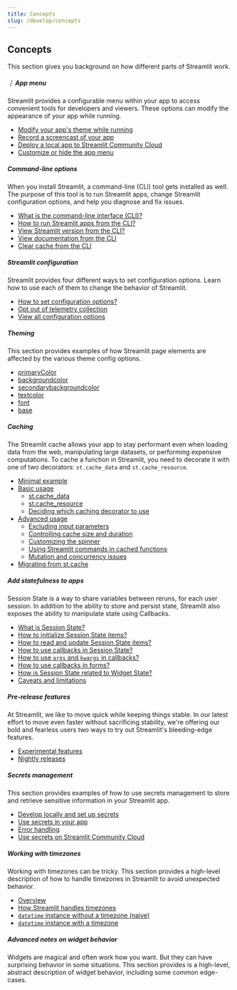 ```yaml
---
title: Concepts
slug: /develop/concepts
---
```


## Concepts

This section gives you background on how different parts of Streamlit work.

<TileContainer>

<RefCard href="/develop/concepts/elements-and-ui/app-menu" size="half">

<h5>⋮ App menu</h5>

Streamlit provides a configurable menu within your app to access convenient tools for developers and viewers. These options can modify the appearance of your app while running.

- [Modify your app's theme while running](/develop/concepts/elements-and-ui/app-menu#settings)
- [Record a screencast of your app](/develop/concepts/elements-and-ui/app-menu#record-a-screencast)
- [Deploy a local app to Streamlit Community Cloud](/develop/concepts/elements-and-ui/app-menu#deploy-this-app)
- [Customize or hide the app menu](/develop/concepts/elements-and-ui/app-menu#customize-the-menu)

</RefCard>

<RefCard href="/develop/concepts/configuration/cli" size="half">

<h5>Command-line options</h5>

When you install Streamlit, a command-line (CLI) tool gets installed as well. The purpose of this tool is to run Streamlit apps, change Streamlit configuration options, and help you diagnose and fix issues.

- [What is the command-line interface (CLI)?](/develop/concepts/configuration/cli#command-line-interface)
- [How to run Streamlit apps from the CLI?](/develop/concepts/configuration/cli#run-streamlit-apps)
- [View Streamlit version from the CLI?](/develop/concepts/configuration/cli#view-streamlit-version)
- [View documentation from the CLI](/develop/concepts/configuration/cli#view-documentation)
- [Clear cache from the CLI](/develop/concepts/configuration/cli#clear-cache)

</RefCard>

<RefCard href="/develop/concepts/configuration" size="half">

<h5>Streamlit configuration</h5>

Streamlit provides four different ways to set configuration options. Learn how to use each of them to change the behavior of Streamlit.

- [How to set configuration options?](/develop/concepts/configuration)
- [Opt out of telemetry collection](/develop/concepts/configuration#telemetry)
- [View all configuration options](/develop/concepts/configuration#view-all-configuration-options)

</RefCard>

<RefCard href="/develop/concepts/configuration/theming" size="half">

<h5>Theming</h5>

This section provides examples of how Streamlit page elements are affected by the various theme config options.

- [primaryColor](/develop/concepts/configuration/theming#primarycolor)
- [backgroundcolor](/develop/concepts/configuration/theming#backgroundcolor)
- [secondarybackgroundcolor](/develop/concepts/configuration/theming#secondarybackgroundcolor)
- [textcolor](/develop/concepts/configuration/theming#textcolor)
- [font](/develop/concepts/configuration/theming#font)
- [base](/develop/concepts/configuration/theming#base)

</RefCard>

<RefCard href="/develop/concepts/logical-design/caching" size="half">

<h5>Caching</h5>

The Streamlit cache allows your app to stay performant even when loading data from the web, manipulating large datasets, or performing expensive computations. To cache a function in Streamlit, you need to decorate it with one of two decorators: `st.cache_data` and `st.cache_resource`.

- [Minimal example](/develop/concepts/logical-design/caching#minimal-example)
- [Basic usage](/develop/concepts/logical-design/caching#basic-usage)
  - [st.cache_data](/develop/concepts/logical-design/caching#stcache_data)
  - [st.cache_resource](/develop/concepts/logical-design/caching#stcache_resource)
  - [Deciding which caching decorator to use](/develop/concepts/logical-design/caching#deciding-which-caching-decorator-to-use)
- [Advanced usage](/develop/concepts/logical-design/caching#advanced-usage)
  - [Excluding input parameters](/develop/concepts/logical-design/caching#excluding-input-parameters)
  - [Controlling cache size and duration](/develop/concepts/logical-design/caching#controlling-cache-size-and-duration)
  - [Customizing the spinner](/develop/concepts/logical-design/caching#customizing-the-spinner)
  - [Using Streamlit commands in cached functions](/develop/concepts/logical-design/caching#using-streamlit-commands-in-cached-functions)
  - [Mutation and concurrency issues](/develop/concepts/logical-design/caching#mutation-and-concurrency-issues)
- [Migrating from st.cache](/develop/concepts/logical-design/caching#migrating-from-stcache)

</RefCard>

<RefCard href="/develop/concepts/logical-design/session-state" size="half">

<h5>Add statefulness to apps</h5>

Session State is a way to share variables between reruns, for each user session. In addition to the ability to store and persist state, Streamlit also exposes the ability to manipulate state using Callbacks.

- [What is Session State?](/develop/concepts/logical-design/session-state#what-is-state)
- [How to initialize Session State items?](/develop/concepts/logical-design/session-state#initialization)
- [How to read and update Session State items?](/develop/concepts/logical-design/session-state#reads-and-updates)
- [How to use callbacks in Session State?](/develop/concepts/logical-design/session-state#example-2-session-state-and-callbacks)
- [How to use `args` and `kwargs` in callbacks?](/develop/concepts/logical-design/session-state#example-3-use-args-and-kwargs-in-callbacks)
- [How to use callbacks in forms?](/develop/concepts/logical-design/session-state#example-4-forms-and-callbacks)
- [How is Session State related to Widget State?](/develop/concepts/logical-design/session-state#session-state-and-widget-state-association)
- [Caveats and limitations](/develop/concepts/logical-design/session-state#caveats-and-limitations)

</RefCard>

<RefCard href="/develop/quick-references/prerelease" size="half">

<h5>Pre-release features</h5>

At Streamlit, we like to move quick while keeping things stable. In our latest effort to move even faster without sacrificing stability, we're offering our bold and fearless users two ways to try out Streamlit's bleeding-edge features.

- [Experimental features](/develop/quick-references/prerelease#experimental-features)
- [Nightly releases](/develop/quick-references/prerelease#nightly-releases)

</RefCard>

<RefCard href="/develop/concepts/logical-design/secrets-management" size="half">

<h5>Secrets management</h5>

This section provides examples of how to use secrets management to store and retrieve sensitive information in your Streamlit app.

- [Develop locally and set up secrets](/develop/concepts/logical-design/secrets-management#develop-locally-and-set-up-secrets)
- [Use secrets in your app](/develop/concepts/logical-design/secrets-management#use-secrets-in-your-app)
- [Error handling](/develop/concepts/logical-design/secrets-management#error-handling)
- [Use secrets on Streamlit Community Cloud](/develop/concepts/logical-design/secrets-management#use-secrets-on-streamlit-community-cloud)

</RefCard>

<RefCard href="/develop/concepts/special-considerations/timezone-handling" size="half">

<h5>Working with timezones</h5>

Working with timezones can be tricky. This section provides a high-level description of how to handle timezones in Streamlit to avoid unexpected behavior.

- [Overview](/develop/concepts/special-considerations/timezone-handling#working-with-timezones)
- [How Streamlit handles timezones](/develop/concepts/special-considerations/timezone-handling#how-streamlit-handles-timezones)
- [`datetime` instance without a timezone (naive)](/develop/concepts/special-considerations/timezone-handling#datetime-instance-without-a-timezone-naive)
- [`datetime` instance with a timezone](/develop/concepts/special-considerations/timezone-handling#datetime-instance-with-a-timezone)

</RefCard>

<RefCard href="/develop/concepts/widget-semantics" size="full">

<h5>Advanced notes on widget behavior</h5>

Widgets are magical and often work how you want. But they can have surprising behavior in some situations. This section provides is a high-level, abstract description of widget behavior, including some common edge-cases.

</RefCard>
</TileContainer>
